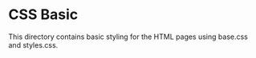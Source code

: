 # CSS Basic

This directory contains basic styling for the HTML pages using base.css and styles.css.
